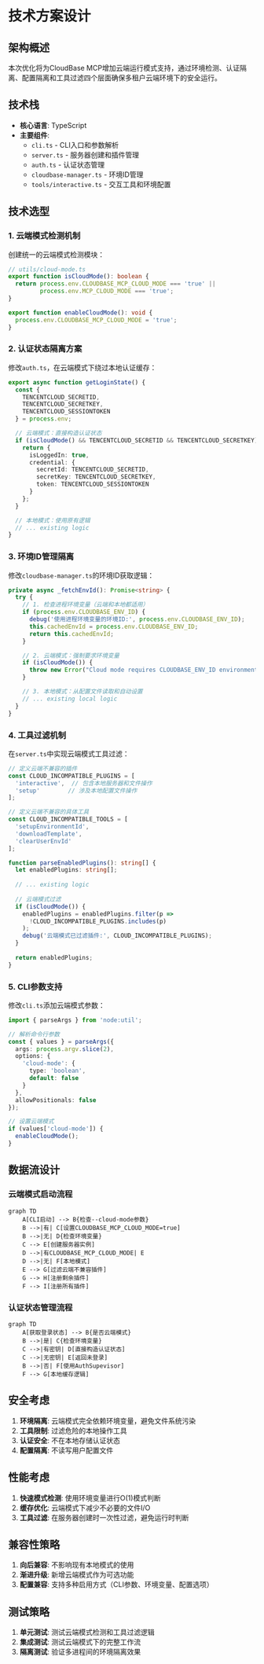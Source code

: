 # 技术方案设计

## 架构概述

本次优化将为CloudBase MCP增加云端运行模式支持，通过环境检测、认证隔离、配置隔离和工具过滤四个层面确保多租户云端环境下的安全运行。

## 技术栈

- **核心语言**: TypeScript
- **主要组件**: 
  - `cli.ts` - CLI入口和参数解析
  - `server.ts` - 服务器创建和插件管理
  - `auth.ts` - 认证状态管理
  - `cloudbase-manager.ts` - 环境ID管理
  - `tools/interactive.ts` - 交互工具和环境配置

## 技术选型

### 1. 云端模式检测机制

创建统一的云端模式检测模块：

```typescript
// utils/cloud-mode.ts
export function isCloudMode(): boolean {
  return process.env.CLOUDBASE_MCP_CLOUD_MODE === 'true' || 
         process.env.MCP_CLOUD_MODE === 'true';
}

export function enableCloudMode(): void {
  process.env.CLOUDBASE_MCP_CLOUD_MODE = 'true';
}
```

### 2. 认证状态隔离方案

修改`auth.ts`，在云端模式下绕过本地认证缓存：

```typescript
export async function getLoginState() {
  const {
    TENCENTCLOUD_SECRETID,
    TENCENTCLOUD_SECRETKEY,
    TENCENTCLOUD_SESSIONTOKEN
  } = process.env;

  // 云端模式：直接构造认证状态
  if (isCloudMode() && TENCENTCLOUD_SECRETID && TENCENTCLOUD_SECRETKEY) {
    return {
      isLoggedIn: true,
      credential: {
        secretId: TENCENTCLOUD_SECRETID,
        secretKey: TENCENTCLOUD_SECRETKEY,
        token: TENCENTCLOUD_SESSIONTOKEN
      }
    };
  }

  // 本地模式：使用原有逻辑
  // ... existing logic
}
```

### 3. 环境ID管理隔离

修改`cloudbase-manager.ts`的环境ID获取逻辑：

```typescript
private async _fetchEnvId(): Promise<string> {
  try {
    // 1. 检查进程环境变量（云端和本地都适用）
    if (process.env.CLOUDBASE_ENV_ID) {
      debug('使用进程环境变量的环境ID:', process.env.CLOUDBASE_ENV_ID);
      this.cachedEnvId = process.env.CLOUDBASE_ENV_ID;
      return this.cachedEnvId;
    }

    // 2. 云端模式：强制要求环境变量
    if (isCloudMode()) {
      throw new Error("Cloud mode requires CLOUDBASE_ENV_ID environment variable");
    }

    // 3. 本地模式：从配置文件读取和自动设置
    // ... existing local logic
  }
}
```

### 4. 工具过滤机制

在`server.ts`中实现云端模式工具过滤：

```typescript
// 定义云端不兼容的插件
const CLOUD_INCOMPATIBLE_PLUGINS = [
  'interactive',  // 包含本地服务器和文件操作
  'setup'        // 涉及本地配置文件操作
];

// 定义云端不兼容的具体工具
const CLOUD_INCOMPATIBLE_TOOLS = [
  'setupEnvironmentId',
  'downloadTemplate',
  'clearUserEnvId'
];

function parseEnabledPlugins(): string[] {
  let enabledPlugins: string[];
  
  // ... existing logic
  
  // 云端模式过滤
  if (isCloudMode()) {
    enabledPlugins = enabledPlugins.filter(p => 
      !CLOUD_INCOMPATIBLE_PLUGINS.includes(p)
    );
    debug('云端模式已过滤插件:', CLOUD_INCOMPATIBLE_PLUGINS);
  }
  
  return enabledPlugins;
}
```

### 5. CLI参数支持

修改`cli.ts`添加云端模式参数：

```typescript
import { parseArgs } from 'node:util';

// 解析命令行参数
const { values } = parseArgs({
  args: process.argv.slice(2),
  options: {
    'cloud-mode': {
      type: 'boolean',
      default: false
    }
  },
  allowPositionals: false
});

// 设置云端模式
if (values['cloud-mode']) {
  enableCloudMode();
}
```

## 数据流设计

### 云端模式启动流程

```mermaid
graph TD
    A[CLI启动] --> B{检查--cloud-mode参数}
    B -->|有| C[设置CLOUDBASE_MCP_CLOUD_MODE=true]
    B -->|无| D{检查环境变量}
    C --> E[创建服务器实例]
    D -->|有CLOUDBASE_MCP_CLOUD_MODE| E
    D -->|无| F[本地模式]
    E --> G[过滤云端不兼容插件]
    G --> H[注册剩余插件]
    F --> I[注册所有插件]
```

### 认证状态管理流程

```mermaid
graph TD
    A[获取登录状态] --> B{是否云端模式}
    B -->|是| C{检查环境变量}
    C -->|有密钥| D[直接构造认证状态]
    C -->|无密钥| E[返回未登录]
    B -->|否| F[使用AuthSupevisor]
    F --> G[本地缓存逻辑]
```

## 安全考虑

1. **环境隔离**: 云端模式完全依赖环境变量，避免文件系统污染
2. **工具限制**: 过滤危险的本地操作工具
3. **认证安全**: 不在本地存储认证状态
4. **配置隔离**: 不读写用户配置文件

## 性能考虑

1. **快速模式检测**: 使用环境变量进行O(1)模式判断
2. **缓存优化**: 云端模式下减少不必要的文件I/O
3. **工具过滤**: 在服务器创建时一次性过滤，避免运行时判断

## 兼容性策略

1. **向后兼容**: 不影响现有本地模式的使用
2. **渐进升级**: 新增云端模式作为可选功能
3. **配置兼容**: 支持多种启用方式（CLI参数、环境变量、配置选项）

## 测试策略

1. **单元测试**: 测试云端模式检测和工具过滤逻辑
2. **集成测试**: 测试云端模式下的完整工作流
3. **隔离测试**: 验证多进程间的环境隔离效果

